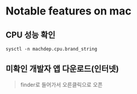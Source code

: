 # Notable features on mac

## CPU 성능 확인
`sysctl -n machdep.cpu.brand_string`

## 미확인 개발자 앱 다운로드(인터넷)
> finder로 들어가서 오른클릭으로 오픈

